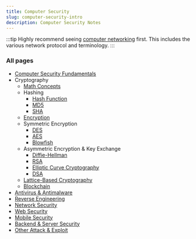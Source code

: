 ```yaml
---
title: Computer Security
slug: computer-security-intro
description: Computer Security Notes
---
```


:::tip
Highly recommend seeing [computer networking](/cs-notes/computer-networking) first. This includes the various network protocol and terminology.
:::

### All pages

- [Computer Security Fundamentals](/cs-notes/computer-security/computer-security-fundamentals)
- Cryptography
  - [Math Concepts](/cs-notes/computer-security/math-concepts)
  - Hashing
    - [Hash Function](/cs-notes/computer-security/hash-function)
    - [MD5](/cs-notes/computer-security/md5)
    - [SHA](/cs-notes/computer-security/sha)
  - [Encryption](/cs-notes/computer-security/encryption)
  - Symmetric Encryption
    - [DES](/cs-notes/computer-security/des)
    - [AES](/cs-notes/computer-security/aes)
    - [Blowfish](/cs-notes/computer-security/blowfish)
  - Asymmetric Encryption & Key Exchange
    - [Diffie-Hellman](/cs-notes/computer-security/diffie-hellman)
    - [RSA](/cs-notes/computer-security/rsa)
    - [Elliptic Curve Cryptography](/cs-notes/computer-security/elliptic-curve-cryptography)
    - [DSA](/cs-notes/computer-security/dsa)
  - [Lattice-Based Cryptography](/cs-notes/computer-security/lattice-based-cryptography)
  - [Blockchain](/cs-notes/computer-security/blockchain)
- [Antivirus & Antimalware](/cs-notes/computer-security/antivirus-antimalware)
- [Reverse Engineering](/cs-notes/computer-security/reverse-engineering)
- [Network Security](/cs-notes/computer-security/network-security)
- [Web Security](/cs-notes/computer-security/web-security)
- [Mobile Security](/cs-notes/computer-security/mobile-security)
- [Backend & Server Security](/cs-notes/computer-security/backend-server-security)
- [Other Attack & Exploit](/cs-notes/computer-security/other-attack-and-exploit)

